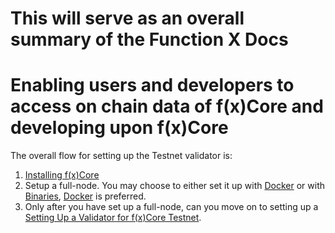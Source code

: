 # This will serve as an overall summary of the Function X Docs
# Enabling users and developers to access on chain data of f(x)Core and developing upon f(x)Core

The overall flow for setting up the Testnet validator is: 
1. [Installing f(x)Core](./tutorials/installation.md)
2. Setup a full-node. You may choose to either set it up with [Docker](./tutorials/full-node-with-docker.md) or with [Binaries](./tutorials/full-node-with-binaries.md), [Docker](./tutorials/full-node-with-docker.md) is preferred.
3. Only after you have set up a full-node, can you move on to setting up a [Setting Up a Validator for f(x)Core Testnet](./validators/validator-setup).